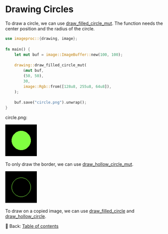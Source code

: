 # Drawing Circles

To draw a circle, we can use [draw_filled_circle_mut](https://docs.rs/imageproc/latest/imageproc/drawing/fn.draw_filled_circle_mut.html).
The function needs the center position and the radius of the circle.

```rust
use imageproc::{drawing, image};

fn main() {
    let mut buf = image::ImageBuffer::new(100, 100);

    drawing::draw_filled_circle_mut(
        &mut buf,
        (50, 50),
        30,
        image::Rgb::from([128u8, 255u8, 64u8]),
    );

    buf.save("circle.png").unwrap();
}
```

circle.png:

![circle](./image/circle.png)

To only draw the border, we can use [draw_hollow_circle_mut](https://docs.rs/imageproc/latest/imageproc/drawing/fn.draw_hollow_circle_mut.html).

![circle_hollow](./image/circle_hollow.png)

To draw on a copied image, we can use [draw_filled_circle](https://docs.rs/imageproc/latest/imageproc/drawing/fn.draw_filled_circle.html) and [draw_hollow_circle](https://docs.rs/imageproc/latest/imageproc/drawing/fn.draw_hollow_circle.html).

<!-- :arrow_right:  Next:  -->

:blue_book: Back: [Table of contents](./../README.md)
